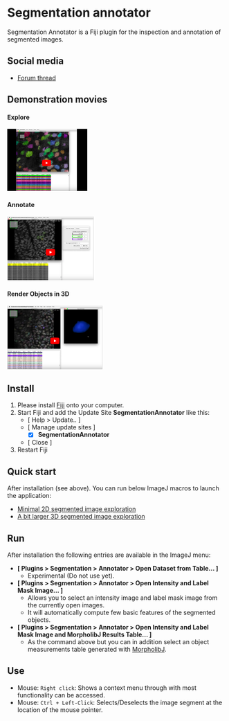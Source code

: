 # Segmentation annotator

Segmentation Annotator is a Fiji plugin for the inspection and annotation of segmented images.

## Social media

- [Forum thread](https://forum.image.sc/t/segmented-image-exploration/52303)

## Demonstration movies

#### Explore

<a href="https://youtu.be/EvAvqQKFkMQ"><img src="doc/segmented-image-exploration-youtube.png" width="185"></a>

#### Annotate

<a href="https://youtu.be/PMe4d6EpqGk"><img src="doc/object-annotation-youtube.png" width="200"></a>

#### Render Objects in 3D

<a href="https://youtu.be/SOw_QtP0DsM"><img src="doc/3d-object-rendering-youtube.png" width="220"></a>

## Install

1. Please install [Fiji](https://fiji.sc) onto your computer.
1. Start Fiji and add the Update Site **SegmentationAnnotator** like this:
   - [ Help > Update.. ]
   - [ Manage update sites ]
      - [X] **SegmentationAnnotator** 
   - [ Close ]
1. Restart Fiji

## Quick start

After installation (see above). You can run below ImageJ macros to launch the application:

- [Minimal 2D segmented image exploration](https://raw.githubusercontent.com/tischi/segmentation-annotator/master/scripts/2d-image-two-objects.ijm)
- [A bit larger 3D segmented image exploration](https://raw.githubusercontent.com/tischi/segmentation-annotator/master/scripts/3d-image-many-objects.ijm)

## Run

After installation the following entries are available in the ImageJ menu:

- **[ Plugins > Segmentation > Annotator > Open Dataset from Table... ]**
  - Experimental (Do not use yet).
- **[ Plugins > Segmentation > Annotator > Open Intensity and Label Mask Image... ]**
  - Allows you to select an intensity image and label mask image from the currently open images.
  - It will automatically compute few basic features of the segmented objects. 
- **[ Plugins > Segmentation > Annotator > Open Intensity and Label Mask Image and MorpholibJ Results Table... ]**
  - As the command above but you can in addition select an object measurements table generated with [MorpholibJ](https://imagej.net/plugins/morpholibj).

## Use

- Mouse: `Right click`: Shows a context menu through with most functionality can be accessed.
- Mouse: `Ctrl + Left-Click`: Selects/Deselects the image segment at the location of the mouse pointer.

